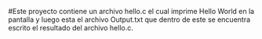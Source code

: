 #Este proyecto contiene un archivo hello.c el cual imprime Hello World en la pantalla y luego esta el archivo Output.txt que dentro de este se encuentra escrito el resultado del archivo hello.c.
